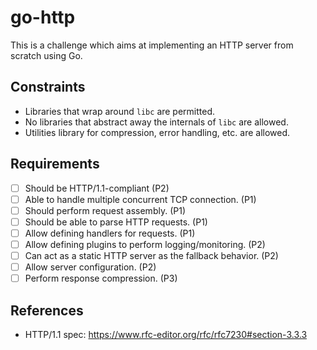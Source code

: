 # go-http
This is a challenge which aims at implementing an HTTP server from scratch using Go.

## Constraints

* Libraries that wrap around `libc` are permitted.
* No libraries that abstract away the internals of `libc` are allowed.
* Utilities library for compression, error handling, etc. are allowed.

## Requirements

- [ ] Should be HTTP/1.1-compliant (P2)
- [ ] Able to handle multiple concurrent TCP connection. (P1)
- [ ] Should perform request assembly. (P1)
- [ ] Should be able to parse HTTP requests. (P1)
- [ ] Allow defining handlers for requests. (P1)
- [ ] Allow defining plugins to perform logging/monitoring. (P2)
- [ ] Can act as a static HTTP server as the fallback behavior. (P2)
- [ ] Allow server configuration. (P2)
- [ ] Perform response compression. (P3)

## References

* HTTP/1.1 spec: https://www.rfc-editor.org/rfc/rfc7230#section-3.3.3
